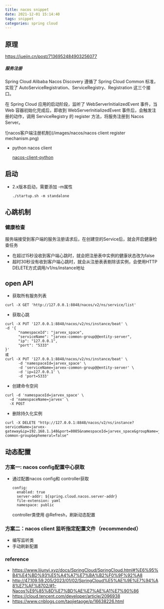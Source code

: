 ```yaml
---
title: nacos snippet
date: 2021-12-01 15:14:40
tags: snippet
categories: spring cloud
---
```


## 原理

https://juejin.cn/post/7136952484903256077

##### 服务注册

Spring Cloud Alibaba Nacos Discovery 遵循了 Spring Cloud Common 标准，实现了 AutoServiceRegistration、ServiceRegistry、Registration 这三个接口。

在 Spring Cloud 应用的启动阶段，监听了 WebServerInitializedEvent 事件，当 Web 容器初始化完成后，即收到 WebServerInitializedEvent 事件后，会触发注册的动作，调用 ServiceRegistry 的 register 方法，将服务注册到 Nacos Server。

![nacos客户端注册机制](/images/nacos/nacos client register mechanism.png)

- python nacos client

  [nacos-client-python](https://pypi.org/project/nacos-client-python/)

## 启动

- 2.x版本启动，需要添加 -m属性
  
  `./startup.sh -m standalone`

## 心跳机制



### 健康检查

服务端接受到客户端的服务注册请求后，在创建空的Service后，就会开启健康检查任务

- 在超过15秒没收到客户端心跳时，就会把注册表中实例的健康状态改为false
- 超时30秒没有收到客户端心跳时，就会从注册表表剔除该实例，会使用HTTP DELETE方式调用/v1/ns/instance地址

## open API

- 获取所有服务列表

```shell
curl -X GET 'http://127.0.0.1:8848/nacos/v2/ns/service/list'
```



- 获取心跳

```shell
curl -X PUT '127.0.0.1:8848/nacos/v2/ns/instance/beat' \
-d '{
      "namespaceId": "jarvex_space",
      "serviceName": "jarvex-common-group@@entity-server",
      "ip": "127.0.0.1",
      "port": "5333"
}'
或
curl -X PUT '127.0.0.1:8848/nacos/v2/ns/instance/beat' \
      -d 'namespaceId=jarvex_space' \
      -d 'serviceName=jarvex-common-group@@entity-server' \
      -d 'ip=127.0.0.1' \
      -d 'port=5333'
```

- 创建命令空间
```shell
curl -d 'namespaceId=jarvex_space' \
  -d 'namespaceName=jarvex' \
  -X POST
```

- 删除持久化实例

```shell
curl -X DELETE "http://127.0.0.1:8848/nacos/v2/ns/instance?serviceName=jarvex-gateway&ip=192.168.1.148&port=8085&namespaceId=jarvex_space&groupName=jarvex-common-group&ephemeral=false"
```

  ## 动态配置

### 方案一: nacos config配置中心获取

- 通过配置nacos config和 controller获取

  ```properties
  config:
    enabled: true
    server-addr: ${spring.cloud.nacos.server-addr}
    file-extension: yaml
    namespace: public
  ```

  controller类使用 @Refresh，刷新动态配置

### 方案二：nacos client 监听指定配置文件（recommended）

- 编写监听类
- 手动刷新配置



### reference 

- https://www.lijunyi.xyz/docs/SpringCloud/SpringCloud.html#%E6%95%B4%E4%BD%93%E5%A4%A7%E7%BA%B2%F0%9F%92%A8
- http://47.109.59.205/2023/01/02/SpringCloud%E5%AE%9E%E7%94%A8%E7%AF%8702/#1-Nacos%E9%85%8D%E7%BD%AE%E7%AE%A1%E7%90%86
- https://cloud.tencent.com/developer/article/2096938
- https://www.cnblogs.com/taojietaoge/p/16638226.html
